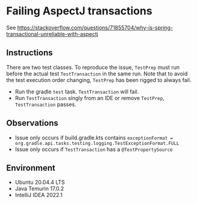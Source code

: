 # Failing AspectJ transactions

See https://stackoverflow.com/questions/71855704/why-is-spring-transactional-unreliable-with-aspectj

## Instructions

There are two test classes.
To reproduce the issue, `TestPrep` must run before the actual test `TestTransaction` in the same run.
Note that to avoid the test execution order changing, `TestPrep` has been rigged to always fail.

- Run the gradle `test` task. `TestTransaction` will fail.
- Run `TestTransaction` singly from an IDE or remove `TestPrep`, `TestTransaction` passes. 

## Observations

- Issue only occurs if build.gradle.kts contains `exceptionFormat = org.gradle.api.tasks.testing.logging.TestExceptionFormat.FULL`
- Issue only occurs if `TestTransaction` has a `@TestPropertySource`

## Environment

- Ubuntu 20.04.4 LTS
- Java Temurin 17.0.2
- IntelliJ IDEA 2022.1
